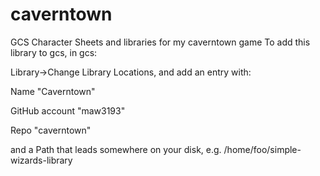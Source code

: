 # caverntown
GCS Character Sheets and libraries for my caverntown game
To add this library to gcs, in gcs:

Library->Change Library Locations, and add an entry with:

Name "Caverntown"

GitHub account "maw3193"

Repo "caverntown"

and a Path that leads somewhere on your disk, e.g. /home/foo/simple-wizards-library
